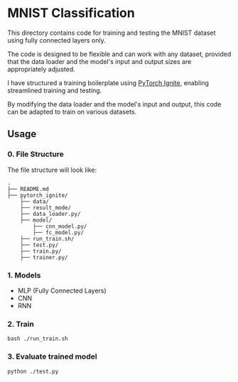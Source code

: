 # MNIST Classification

This directory contains code for training and testing the MNIST dataset using fully connected layers only.

The code is designed to be flexible and can work with any dataset, provided that the data loader and the model's input and output sizes are appropriately adjusted.

I have structured a training boilerplate using [PyTorch Ignite](https://pytorch.org/ignite/index.html), enabling streamlined training and testing.

By modifying the data loader and the model's input and output, this code can be adapted to train on various datasets.


## Usage

### 0. File Structure

The file structure will look like:

```plain
.
├── README.md
├── pytorch_ignite/
    ├── data/
    ├── result_mode/                
    ├── data_loader.py/
    ├── model/
        ├── cnn_model.py/
        ├── fc_model.py/
    ├── run_train.sh/
    ├── test.py/
    ├── train.py/
    ├── trainer.py/
```

### 1. Models

- MLP (Fully Connected Layers)
- CNN
- RNN


### 2. Train
```
bash ./run_train.sh
```

### 3. Evaluate trained model
```
python ./test.py
```
